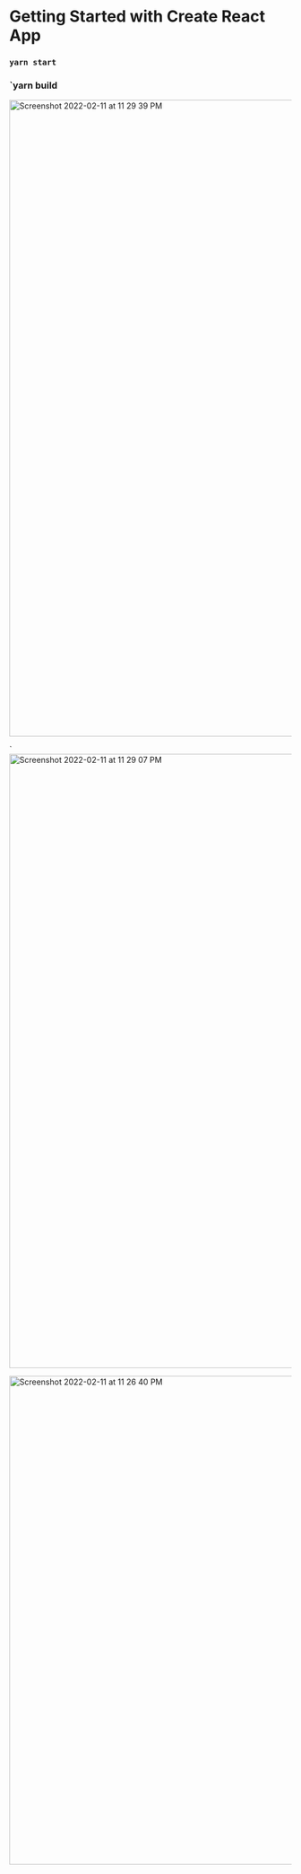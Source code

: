 # Getting Started with Create React App

### `yarn start`
### `yarn build


<img width="1136" alt="Screenshot 2022-02-11 at 11 29 39 PM" src="https://user-images.githubusercontent.com/22122292/153648416-c7b13410-b937-4f5e-a60f-8a2253297216.png">

`<img width="1096" alt="Screenshot 2022-02-11 at 11 29 07 PM" src="https://user-images.githubusercontent.com/22122292/153648317-f3fb7210-9ccf-409e-ae10-944d330d13c3.png">


<img width="872" alt="Screenshot 2022-02-11 at 11 26 40 PM" src="https://user-images.githubusercontent.com/22122292/153648565-6d52b5fd-860f-4c75-8a7d-5a854a47b3a8.png">
